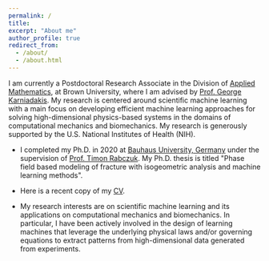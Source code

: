 ```yaml
---
permalink: /
title: 
excerpt: "About me"
author_profile: true
redirect_from: 
  - /about/
  - /about.html
---
```


I am currently a Postdoctoral Research Associate in the Division of [Applied Mathematics](https://www.brown.edu/research/projects/crunch/home), at Brown University, where I am advised by [Prof. George Karniadakis](https://www.brown.edu/research/projects/crunch/george-karniadakis). My research is centered around scientific machine learning with a main focus on developing efficient machine learning approaches for solving high-dimensional physics-based systems in the domains of computational mechanics and biomechanics. My research is generously supported by the U.S. National Institutes of Health (NIH).

- I completed my Ph.D. in 2020 at [Bauhaus University, Germany](https://www.uni-weimar.de/en/university/start/) under the supervision of [Prof. Timon Rabczuk](https://www.uni-weimar.de/en/civil-engineering/institute/ism/team/professors/prof-dr-ing-timon-rabczuk/). My Ph.D. thesis is titled "Phase field based modeling of fracture with isogeometric analysis and machine learning methods".

- Here is a recent copy of my [CV](https://somdattagoswami.github.io/files/Resume.pdf).

- My research interests are on scientific machine learning and its applications on computational mechanics and biomechanics. In particular, I have been actively involved in the design of learning machines that leverage the underlying physical laws and/or governing equations to extract patterns from high-dimensional data generated from experiments.
